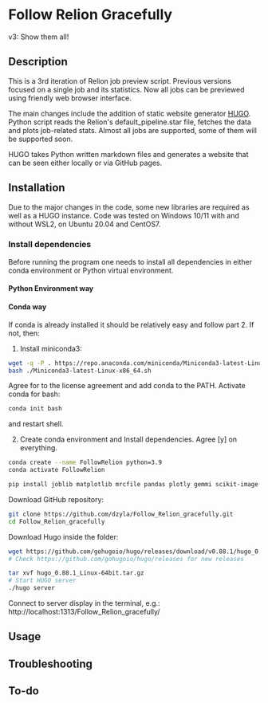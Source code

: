 # Follow Relion Gracefully
v3: Show them all!

## Description
This is a 3rd iteration of Relion job preview script. Previous versions focused on a single job and its statistics. Now 
all jobs can be previewed using friendly web browser interface.

The main changes include the addition of static website generator
[HUGO](https://gohugo.io/). Python script reads the Relion's default_pipeline.star
file, fetches the data and plots job-related stats. Almost all jobs are
supported, some of them will be supported soon.

HUGO takes Python written markdown files and generates a website
that can be seen either locally or via GitHub pages. 

## Installation

Due to the major changes in the code, some new libraries are required as well as a HUGO instance.
Code was tested on Windows 10/11 with and without WSL2, on Ubuntu 20.04 and CentOS7.

### Install dependencies
Before running the program one needs to install all dependencies in either conda environment or Python
virtual environment.

#### Python Environment way

#### Conda way
If conda is already installed it should be relatively easy and follow part 2. If not, then:

1. Install miniconda3:
```bash
wget -q -P . https://repo.anaconda.com/miniconda/Miniconda3-latest-Linux-x86_64.sh
bash ./Miniconda3-latest-Linux-x86_64.sh
```

Agree for to the license agreement and add conda to the PATH. Activate conda for bash:

```bash
conda init bash
```

and restart shell.

2. Create conda environment and Install dependencies. Agree [y] on everything.
```bash
conda create --name FollowRelion python=3.9
conda activate FollowRelion

pip install joblib matplotlib mrcfile pandas plotly gemmi scikit-image
```

Download GitHub repository:
```bash
git clone https://github.com/dzyla/Follow_Relion_gracefully.git
cd Follow_Relion_gracefully
```

Download Hugo inside the folder:
```bash
wget https://github.com/gohugoio/hugo/releases/download/v0.88.1/hugo_0.88.1_Linux-64bit.tar.gz
# Check https://github.com/gohugoio/hugo/releases for new releases

tar xvf hugo_0.88.1_Linux-64bit.tar.gz
# Start HUGO server
./hugo server
```

Connect to server display in the terminal, e.g.: http://localhost:1313/Follow_Relion_gracefully/


## Usage

## Troubleshooting

## To-do

